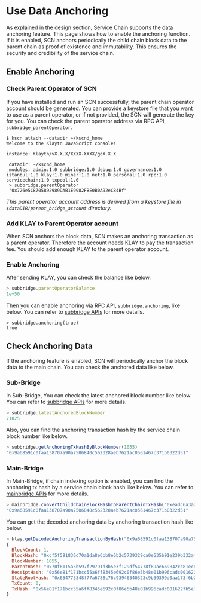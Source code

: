 # Use Data Anchoring

As explained in the design section, Service Chain supports the data anchoring feature.
This page shows how to enable the anchoring function.
If it is enabled, SCN anchors periodically the child chain block data to the parent chain as proof of existence and immutability.
This ensures the security and credibility of the service chain.

## Enable Anchoring <a id="enable-anchoring"></a>

### Check Parent Operator of SCN <a id="check-parent-operator-of-scn"></a>

If you have installed and run an SCN successfully, the parent chain operator account should be generated.
You can provide a keystore file that you want to use as a parent operator, or if not provided, the SCN will generate the key for you.
You can check the parent operator address via RPC API, `subbridge_parentOperator`.

```
$ kscn attach --datadir ~/kscnd_home
Welcome to the Klaytn JavaScript console!

instance: Klaytn/vX.X.X/XXXX-XXXX/goX.X.X

 datadir: ~/kscnd_home
 modules: admin:1.0 subbridge:1.0 debug:1.0 governance:1.0 istanbul:1.0 klay:1.0 miner:1.0 net:1.0 personal:1.0 rpc:1.0 servicechain:1.0 txpool:1.0
 > subbridge.parentOperator
 "0x726e5C8705892989DAB1E9982FBE0B0A92eC84Bf"

```

_This parent operator account address is derived from a keystore file in `$dataDIR/parent_bridge_account` directory._

### Add KLAY to Parent Operator account<a id="add-klay-to-parent-operator-account"></a>

When SCN anchors the block data, SCN makes an anchoring transaction as a parent operator.
Therefore the account needs KLAY to pay the transaction fee. You should add enough KLAY to the parent operator account.

### Enable Anchoring <a id="enable-anchoring"></a>

After sending KLAY, you can check the balance like below.

```javascript
> subbridge.parentOperatorBalance
1e+50
```

Then you can enable anchoring via RPC API, `subbridge.anchoring`, like below.
You can refer to [subbridge APIs](../../../references/json-rpc/subbridge/anchoring) for more details.

```
> subbridge.anchoring(true)
true
```

## Check Anchoring Data <a id="check-anchoring-data"></a>

If the anchoring feature is enabled, SCN will periodically anchor the block data to the main chain.
You can check the anchored data like below.

### Sub-Bridge <a id="sub-bridge"></a>

In Sub-Bridge, You can check the latest anchored block number like below.
You can refer to [subbridge APIs](../../../references/json-rpc/subbridge/latest-anchored-block-number) for more details.

```javascript
> subbridge.latestAnchoredBlockNumber
71025
```

Also, you can find the anchoring transaction hash by the service chain block number like below.

```javascript
> subbridge.getAnchoringTxHashByBlockNumber(1055)
"0x9a68591c0faa138707a90a7506840c562328aeb7621ac0561467c371b0322d51"
```

### Main-Bridge <a id="sub-bridge"></a>

In Main-Bridge, if chain indexing option is enabled, you can find the anchoring tx hash by a service chain block hash like below.
You can refer to [mainbridge APIs](../../../references/json-rpc/mainbridge/convert-child-chain-block-hash-to-parent-chain-tx-hash) for more details.

```javascript
> mainbridge.convertChildChainBlockHashToParentChainTxHash("0xeadc6a3a29a20c13824b5df1ba05cca1ed248d046382a4f2792aac8a6e0d1880")
"0x9a68591c0faa138707a90a7506840c562328aeb7621ac0561467c371b0322d51"
```

You can get the decoded anchoring data by anchoring transaction hash like below.

```javascript
> klay.getDecodedAnchoringTransactionByHash("0x9a68591c0faa138707a90a7506840c562328aeb7621ac0561467c371b0322d51")
{
  BlockCount: 1,
  BlockHash: "0xcf5f591836d70a1da8e6bb8e5b2c5739329ca0e535b91e239b332af2e1b7f1f4",
  BlockNumber: 1055,
  ParentHash: "0x70f6115a5b597f29791d3b5e3f129df54778f69ae669842cc81ec8c432fee37c",
  ReceiptHash: "0x56e81f171bcc55a6ff8345e692c0f86e5b48e01b996cadc001622fb5e363b421",
  StateRootHash: "0x654773348f77a6788c76c93946340323c9b39399d0aa173f6b23fe082848d056",
  TxCount: 0,
  TxHash: "0x56e81f171bcc55a6ff8345e692c0f86e5b48e01b996cadc001622fb5e363b421"
}
```
